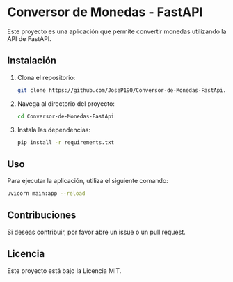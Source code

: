 # Conversor de Monedas - FastAPI

Este proyecto es una aplicación que permite convertir monedas utilizando la API de FastAPI.

## Instalación

1. Clona el repositorio:
   ```bash
   git clone https://github.com/JoseP190/Conversor-de-Monedas-FastApi.git
   ```

2. Navega al directorio del proyecto:
   ```bash
   cd Conversor-de-Monedas-FastApi
   ```

3. Instala las dependencias:
   ```bash
   pip install -r requirements.txt
   ```

## Uso

Para ejecutar la aplicación, utiliza el siguiente comando:
```bash
uvicorn main:app --reload
```

## Contribuciones

Si deseas contribuir, por favor abre un issue o un pull request.

## Licencia

Este proyecto está bajo la Licencia MIT.


